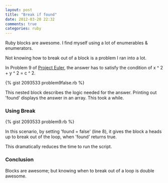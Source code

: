 ```yaml
---
layout: post
title: "Break if found"
date: 2012-03-20 22:32
comments: true
categories: ruby
---
```


Ruby blocks are awesome. I find myself using a lot of enumerables & enumerators.

Not knowing how to break out of a block is a problem I ran into a lot.

In Problem 9 of <a href="http://www.projecteuler.net">Project Euler</a>, the answer has to satisfy the condition of x ^ 2 + y ^ 2 = c ^ 2.

{% gist 2093533 problem9false.rb %}

This nested block describes the logic needed for the answer.
Printing out 'found' displays the answer in an array. This took a while.

<h3> Using Break </h3>

{% gist 2093533 problem9.rb %}

In this scenario, by setting 'found = false' (line 8), it gives the block a heads up to break out of the loop, when 'found' returns true.

This dramatically reduces the time to run the script.

<h3> Conclusion </h3>

Blocks are awesome; but knowing when to break out of a loop is double awesome.
